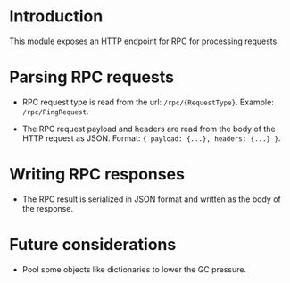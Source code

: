 
# Introduction

This module exposes an HTTP endpoint for RPC for processing requests.

# Parsing RPC requests

* RPC request type is read from the url: `/rpc/{RequestType}`. Example: `/rpc/PingRequest`. 

* The RPC request payload and headers are read from the body of the HTTP request as JSON. Format: `{ payload: {...}, headers: {...} }`.

# Writing RPC responses

* The RPC result is serialized in JSON format and written as the body of the response.

# Future considerations

* Pool some objects like dictionaries to lower the GC pressure.
